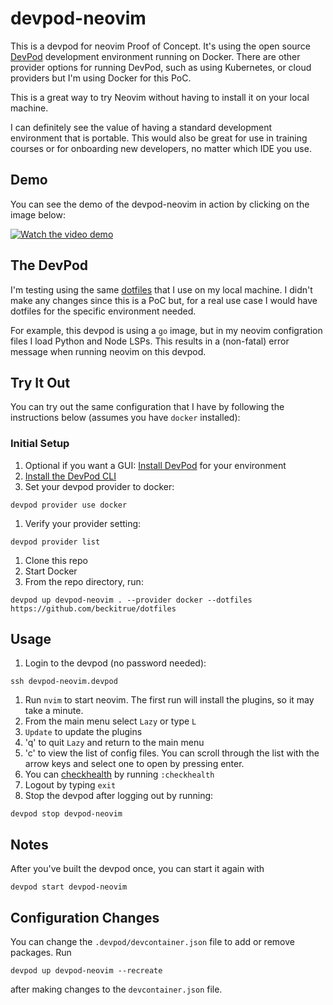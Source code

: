 # devpod-neovim

This is a devpod for neovim Proof of Concept. It's using the open source [DevPod](https://devpod.sh) development environment 
running on Docker. There are other provider options for running DevPod, such as using Kubernetes, or cloud providers 
but I'm using Docker for this PoC.

This is a great way to try Neovim without having to install it on your local machine. 

I can definitely see the value of having a standard development environment that is portable. This would also be great 
for use in training courses or for onboarding new developers, no matter which IDE you use.

## Demo

You can see the demo of the devpod-neovim in action by clicking on the image below:

[![Watch the video demo](https://img.youtube.com/vi/6vzl7Ba2uRE/0.jpg)](https://youtu.be/6vzl7Ba2uRE)

## The DevPod

I'm testing using the same [dotfiles](https://beckitrue/dotfiles) that I use on my local machine.
I didn't make any changes since this is a PoC but, for a real use case I would have dotfiles
for the specific environment needed. 

For example, this devpod is using a `go` image, but in my neovim configration files I load Python 
and Node LSPs. This results in a (non-fatal) error message when running neovim on this devpod.

## Try It Out

You can try out the same configuration that I have by following the instructions below (assumes you have `docker` installed):

### Initial Setup

1. Optional if you want a GUI:
[Install DevPod](https://devpod.sh/docs/getting-started/install) for your environment
1. [Install the DevPod CLI](https://devpod.sh/docs/getting-started/install#optional-install-devpod-cli)
1. Set your devpod provider to docker: 
```
devpod provider use docker
```
1. Verify your provider setting: 
```
devpod provider list
```
1. Clone this repo
1. Start Docker
1. From the repo directory, run: 
```
devpod up devpod-neovim . --provider docker --dotfiles https://github.com/beckitrue/dotfiles
```

## Usage

1. Login to the devpod (no password needed): 
```
ssh devpod-neovim.devpod
```
1. Run `nvim` to start neovim. The first run will install the plugins, so it may take a minute. 
1. From the main menu select `Lazy` or type `L`
1. `Update` to update the plugins
1. 'q' to quit `Lazy` and return to the main menu
1. 'c' to view the list of config files. You can scroll through the list with the arrow keys and select one to open by pressing enter.
1. You can [checkhealth](https://neovim.io/doc/user/health.html) by running `:checkhealth`
1. Logout by typing `exit`
1. Stop the devpod after logging out by running: 
```
devpod stop devpod-neovim
```

## Notes

After you've built the devpod once, you can start it again with 
```
devpod start devpod-neovim
```

## Configuration Changes

You can change the `.devpod/devcontainer.json` file to add or remove packages. Run 
```
devpod up devpod-neovim --recreate
``` 
after making changes to the `devcontainer.json` file.

